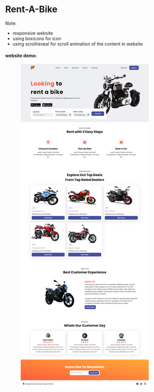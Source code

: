 # Rent-A-Bike

Note:
 - responsive website
 - using boxicons for icon
 - using scrollreveal for scroll animation of the content in website



#### website demo:

<p align='center'>
  <img src="./img/website-demo.png" >
</p>

